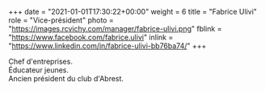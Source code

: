 +++
date = "2021-01-01T17:30:22+00:00"
weight = 6
title = "Fabrice Ulivi"
role = "Vice-président"
photo = "https://images.rcvichy.com/manager/fabrice-ulivi.png"
fblink = "https://www.facebook.com/fabrice.ulivi"
inlink = "https://www.linkedin.com/in/fabrice-ulivi-bb76ba74/"
+++

Chef d'entreprises.  
Éducateur jeunes.  
Ancien président du club d'Abrest.
